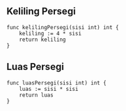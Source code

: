 ## Keliling Persegi
``` golang
func kelilingPersegi(sisi int) int {
	keliling := 4 * sisi
	return keliling
}
```

## Luas Persegi
``` golang
func luasPersegi(sisi int) int {
	luas := sisi * sisi
	return luas
}
```
